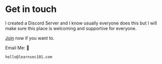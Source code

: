 # Get in touch

I created a Discord Server and I know usually everyone does this but I will make sure this place is welcoming and supportive for everyone.&#x20;

[Join](https://discord.gg/j9GW8sCcfr) now if you want to.

Email Me: 📧

```
hello@learnsec101.com
```
